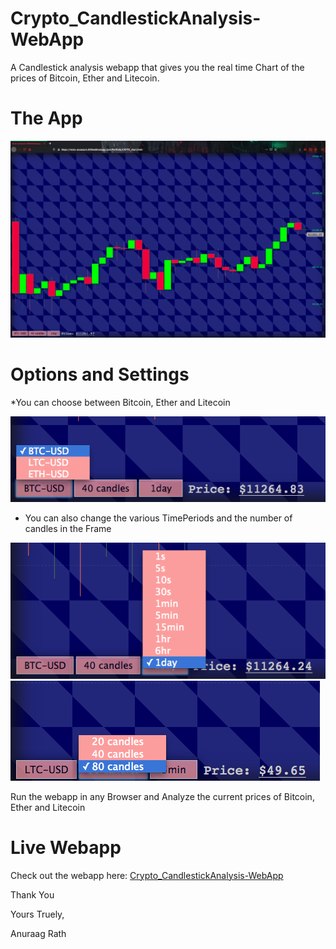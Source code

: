 # Crypto_CandlestickAnalysis-WebApp
A Candlestick analysis webapp that gives you the real time Chart of the prices of Bitcoin, Ether and Litecoin. 

# The App
![webapp](/images/2.png)

# Options and Settings
*You can choose between Bitcoin, Ether and Litecoin

![Cryptos](/images/3.png)

* You can also change the various TimePeriods and the number of candles in the Frame

![Time](/images/4.png)
![candles](/images/5.png)

Run the webapp in any Browser and Analyze the current prices of Bitcoin, Ether and Litecoin

# Live Webapp
Check out the webapp here:
[Crypto_CandlestickAnalysis-WebApp](https://recto-accessum.000webhostapp.com/Portfolio/CRYTO_chart.html)

Thank You 

Yours Truely,

Anuraag Rath

